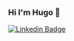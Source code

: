 ### Hi I'm Hugo 👋
[![Linkedin Badge](https://img.shields.io/badge/-hugolillou-blue?style=flat&logo=Linkedin&logoColor=white&link=https://www.linkedin.com/in/hugolillou/)](https://www.linkedin.com/in/hugolillou/)


<!--
**Hugovalpo/Hugovalpo** is a ✨ _special_ ✨ repository because its `README.md` (this file) appears on your GitHub profile.

Here are some ideas to get you started:

- 🔭 I’m currently working on
- 🌱 I’m currently learning ...
- 👯 I’m looking to collaborate on ...
- 🤔 I’m looking for help with ...
- 💬 Ask me about ...
- 📫 How to reach me: ...
- 😄 Pronouns: ...
- ⚡ Fun fact: ...
-->
